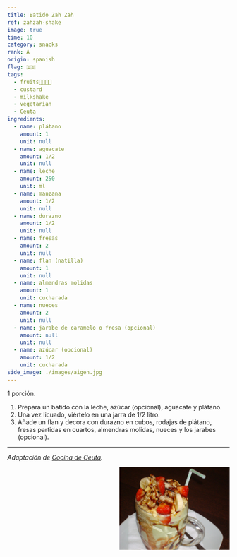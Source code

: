 ```yaml
---
title: Batido Zah Zah
ref: zahzah-shake
image: true
time: 10
category: snacks
rank: A
origin: spanish
flag: 🇪🇸
tags:
  - fruits🥑🍌🍑🍓
  - custard
  - milkshake
  - vegetarian
  - Ceuta
ingredients:
  - name: plátano
    amount: 1
    unit: null
  - name: aguacate
    amount: 1/2
    unit: null
  - name: leche
    amount: 250
    unit: ml
  - name: manzana
    amount: 1/2
    unit: null
  - name: durazno
    amount: 1/2
    unit: null
  - name: fresas
    amount: 2
    unit: null
  - name: flan (natilla)
    amount: 1
    unit: null
  - name: almendras molidas
    amount: 1
    unit: cucharada
  - name: nueces
    amount: 2
    unit: null
  - name: jarabe de caramelo o fresa (opcional)
    amount: null
    unit: null
  - name: azúcar (opcional)
    amount: 1/2
    unit: cucharada
side_image: ./images/aigen.jpg
---
```


1 porción.

1. Prepara un batido con la leche, azúcar (opcional), aguacate y plátano. 
2. Una vez licuado, viértelo en una jarra de 1/2 litro. 
3. Añade un flan y decora con durazno en cubos, rodajas de plátano, fresas partidas en cuartos, almendras molidas, nueces y los jarabes (opcional).

---

_Adaptación de [Cocina de Ceuta](https://cocinadeceuta.blogspot.com/2011/10/zah-zah.html)._

<img src="images/zahzah.jpg" style="width:250px; float:right;"/>